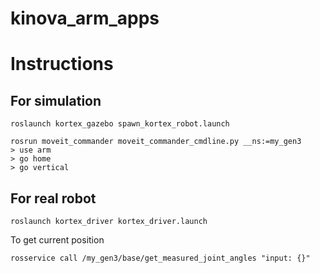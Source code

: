 # kinova_arm_apps

# Instructions

## For simulation
```
roslaunch kortex_gazebo spawn_kortex_robot.launch

rosrun moveit_commander moveit_commander_cmdline.py __ns:=my_gen3
> use arm
> go home
> go vertical
```

## For real robot
```
roslaunch kortex_driver kortex_driver.launch
```
To get current position
```
rosservice call /my_gen3/base/get_measured_joint_angles "input: {}"
```
